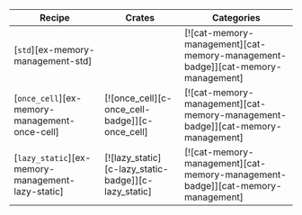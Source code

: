 | Recipe | Crates | Categories |
|--------|--------|------------|
| [`std`][ex-memory-management-std] |  | [![cat-memory-management][cat-memory-management-badge]][cat-memory-management]  |
| [`once_cell`][ex-memory-management-once-cell] | [![once_cell][c-once_cell-badge]][c-once_cell] | [![cat-memory-management][cat-memory-management-badge]][cat-memory-management]  |
| [`lazy_static`][ex-memory-management-lazy-static] | [![lazy_static][c-lazy_static-badge]][c-lazy_static] | [![cat-memory-management][cat-memory-management-badge]][cat-memory-management] |
